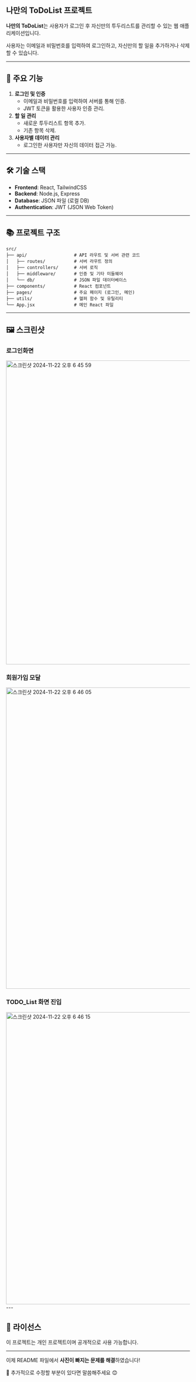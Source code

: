 ## **나만의 ToDoList 프로젝트**

**나만의 ToDoList**는 사용자가 로그인 후 자신만의 투두리스트를 관리할 수 있는 웹 애플리케이션입니다.

사용자는 이메일과 비밀번호를 입력하여 로그인하고, 자신만의 할 일을 추가하거나 삭제할 수 있습니다.

---

## **🌟 주요 기능**

1. **로그인 및 인증**
    - 이메일과 비밀번호를 입력하여 서버를 통해 인증.
    - JWT 토큰을 활용한 사용자 인증 관리.
2. **할 일 관리**
    - 새로운 투두리스트 항목 추가.
    - 기존 항목 삭제.
3. **사용자별 데이터 관리**
    - 로그인한 사용자만 자신의 데이터 접근 가능.

---

## **🛠️ 기술 스택**

- **Frontend**: React, TailwindCSS
- **Backend**: Node.js, Express
- **Database**: JSON 파일 (로컬 DB)
- **Authentication**: JWT (JSON Web Token)

---

## **📚 프로젝트 구조**

```
src/
├── api/                  # API 라우트 및 서버 관련 코드
│   ├── routes/           # 서버 라우트 정의
│   ├── controllers/      # 서버 로직
│   ├── middleware/       # 인증 및 기타 미들웨어
│   └── db/               # JSON 파일 데이터베이스
├── components/           # React 컴포넌트
├── pages/                # 주요 페이지 (로그인, 메인)
├── utils/                # 헬퍼 함수 및 유틸리티
└── App.jsx               # 메인 React 파일
```

---

## **🖼️ 스크린샷**

### 로그인화면

<img width="831" alt="스크린샷 2024-11-22 오후 6 45 59" src="https://github.com/user-attachments/assets/30f082f2-12fa-4018-bcc7-18b25f208141">

### 회원가입 모달

<img width="824" alt="스크린샷 2024-11-22 오후 6 46 05" src="https://github.com/user-attachments/assets/23fb4126-763c-47b6-a779-a84d13d516ff">

### TODO_List 화면 진입

<img width="799" alt="스크린샷 2024-11-22 오후 6 46 15" src="https://github.com/user-attachments/assets/bb4d1ea9-ad9e-43af-86de-fcb68fb8e667">
---

## **📜 라이선스**

이 프로젝트는 개인 프로젝트이며 공개적으로 사용 가능합니다.

---

이제 README 파일에서 **사진이 빠지는 문제를 해결**하였습니다!

📌 추가적으로 수정할 부분이 있다면 말씀해주세요 😊
